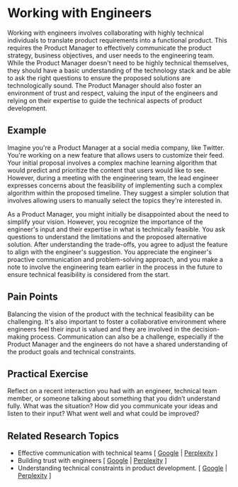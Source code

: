 # Working with Engineers

Working with engineers involves collaborating with highly technical individuals to translate product requirements into a functional product. This requires the Product Manager to effectively communicate the product strategy, business objectives, and user needs to the engineering team. While the Product Manager doesn't need to be highly technical themselves, they should have a basic understanding of the technology stack and be able to ask the right questions to ensure the proposed solutions are technologically sound. The Product Manager should also foster an environment of trust and respect, valuing the input of the engineers and relying on their expertise to guide the technical aspects of product development.

## Example

Imagine you're a Product Manager at a social media company, like Twitter. You're working on a new feature that allows users to customize their feed. Your initial proposal involves a complex machine learning algorithm that would predict and prioritize the content that users would like to see. However, during a meeting with the engineering team, the lead engineer expresses concerns about the feasibility of implementing such a complex algorithm within the proposed timeline. They suggest a simpler solution that involves allowing users to manually select the topics they're interested in.

As a Product Manager, you might initially be disappointed about the need to simplify your vision. However, you recognize the importance of the engineer's input and their expertise in what is technically feasible. You ask questions to understand the limitations and the proposed alternative solution. After understanding the trade-offs, you agree to adjust the feature to align with the engineer's suggestion. You appreciate the engineer's proactive communication and problem-solving approach, and you make a note to involve the engineering team earlier in the process in the future to ensure technical feasibility is considered from the start.

## Pain Points

Balancing the vision of the product with the technical feasibility can be challenging. It's also important to foster a collaborative environment where engineers feel their input is valued and they are involved in the decision-making process. Communication can also be a challenge, especially if the Product Manager and the engineers do not have a shared understanding of the product goals and technical constraints.

## Practical Exercise

Reflect on a recent interaction you had with an engineer, technical team member, or someone talking about something that you didn’t understand fully. What was the situation? How did you communicate your ideas and listen to their input? What went well and what could be improved?

## Related Research Topics

* Effective communication with technical teams \[ [Google](https://www.google.com/search?q=Effective%20communication%20with%20technical%20teams%20in%20product%20management) | [Perplexity](https://www.perplexity.ai/?q=Effective%20communication%20with%20technical%20teams%20in%20product%20management) ]
* Building trust with engineers \[ [Google](https://www.google.com/search?q=Building%20trust%20with%20engineers%20in%20product%20management) | [Perplexity](https://www.perplexity.ai/?q=Building%20trust%20with%20engineers%20in%20product%20management) ]
* Understanding technical constraints in product development. \[ [Google](https://www.google.com/search?q=Understanding%20technical%20constraints%20in%20product%20development.%20in%20product%20management) | [Perplexity](https://www.perplexity.ai/?q=Understanding%20technical%20constraints%20in%20product%20development.%20in%20product%20management) ]
